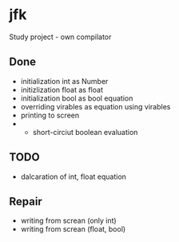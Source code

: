 # jfk
Study project - own compilator

## Done
* initialization int as Number
* initizlization float as float
* initialization bool as bool equation
* overriding virables as equation using virables
* printing to screen
* * short-circiut boolean evaluation

## TODO
* dalcaration of int, float equation

## Repair
* writing from screan (only int)
* writing from screan (float, bool)
